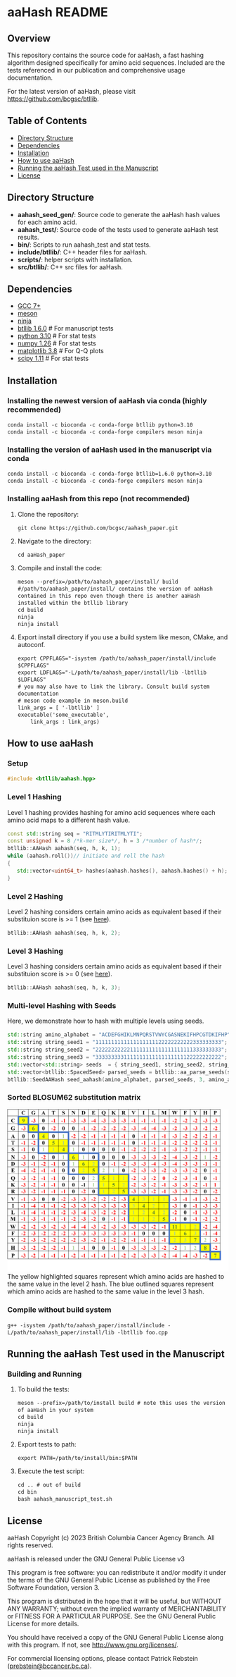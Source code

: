 # aaHash README

## Overview

This repository contains the source code for aaHash, a fast hashing algorithm designed specifically for amino acid sequences. Included are the tests referenced in our publication and comprehensive usage documentation.

For the latest version of aaHash, please visit https://github.com/bcgsc/btllib.

## Table of Contents

* [Directory Structure](#directory-structure)
* [Dependencies](#dependencies)
* [Installation](#installation)
* [How to use aaHash](#how-to-use-aahash)
* [Running the aaHash Test used in the Manuscript](#running-the-aahash-test-used-in-the-manuscript)
* [License](#license)

## Directory Structure

- **aahash_seed_gen/**: Source code to generate the aaHash hash values for each amino acid.
- **aahash_test/**: Source code of the tests used to generate aaHash test results.
- **bin/**: Scripts to run aahash_test and stat tests.
- **include/btllib/**: C++ header files for aaHash.
- **scripts/**: helper scripts with installation.
- **src/btllib/**: C++ src files for aaHash.

## Dependencies
 * [GCC 7+](https://gcc.gnu.org/)
 * [meson](https://mesonbuild.com/Getting-meson.html)
 * [ninja](https://github.com/ninja-build/ninja/)
 * [btllib 1.6.0](https://github.com/bcgsc/btllib) # For manuscript tests
 * [python 3.10](https://www.python.org/) # For stat tests
 * [numpy 1.26](https://numpy.org/) # For stat tests
 * [matplotlib 3.8](https://matplotlib.org/) # For Q-Q plots
 * [scipy 1.11](https://scipy.org/) # For stat tests

## Installation

### Installing the newest version of aaHash via conda (highly recommended)

   ```
   conda install -c bioconda -c conda-forge btllib python=3.10
   conda install -c bioconda -c conda-forge compilers meson ninja
   ```

### Installing the version of aaHash used in the manuscript via conda

   ```
   conda install -c bioconda -c conda-forge btllib=1.6.0 python=3.10
   conda install -c bioconda -c conda-forge compilers meson ninja
   ```

### Installing aaHash from this repo (not recommended)
1. Clone the repository:
   ```
   git clone https://github.com/bcgsc/aahash_paper.git
   ```

2. Navigate to the directory:
   ```
   cd aaHash_paper
   ```

3. Compile and install the code:
   ```
   meson --prefix=/path/to/aahash_paper/install/ build #/path/to/aahash_paper/install/ contains the version of aaHash contained in this repo even though there is another aaHash installed within the btllib library
   cd build
   ninja
   ninja install
   ```

4. Export install directory if you use a build system like meson, CMake, and autoconf.
   ```
   export CPPFLAGS="-isystem /path/to/aahash_paper/install/include $CPPFLAGS"
   export LDFLAGS="-L/path/to/aahash_paper/install/lib -lbtllib $LDFLAGS"
   # you may also have to link the library. Consult build system documentation
   # meson code example in meson.build
   link_args = [ '-lbtllib' ]
   executable('some_executable',
       link_args : link_args)

   ```

## How to use aaHash

### Setup

```cpp
#include <btllib/aahash.hpp>
```

### Level 1 Hashing

Level 1 hashing provides hashing for amino acid sequences where each amino acid maps to a different hash value.

```cpp
const std::string seq = "RITMLYTIRITMLYTI";
const unsigned k = 8 /*k-mer size*/, h = 3 /*number of hash*/;
btllib::AAHash aahash(seq, h, k, 1); 
while (aahash.roll())// initiate and roll the hash
{ 
   std::vector<uint64_t> hashes(aahash.hashes(), aahash.hashes() + h); // store the hashes of the current kmer in a vector
}
```

### Level 2 Hashing

Level 2 hashing considers certain amino acids as equivalent based if their substituion score is >= 1 (see [here](#sorted-blosum62-substitution-matrix)).

```cpp
btllib::AAHash aahash(seq, h, k, 2);
```

### Level 3 Hashing

Level 3 hashing considers certain amino acids as equivalent based if their substituion score is >= 0 (see [here](#sorted-blosum62-substitution-matrix)).

```cpp
btllib::AAHash aahash(seq, h, k, 3);
```

### Multi-level Hashing with Seeds

Here, we demonstrate how to hash with multiple levels using seeds.

```cpp
std::string amino_alphabet = "ACDEFGHIKLMNPQRSTVWYCGASNEKIFHPCGTDKIFHP";
std::string string_seed1 = "1111111111111111111122222222222333333333";
std::string string_seed2 = "2222222222211111111111111111111333333333";
std::string string_seed3 = "3333333331111111111111111111122222222222";
std::vector<std::string> seeds  = { string_seed1, string_seed2, string_seed3 };
std::vector<btllib::SpacedSeed> parsed_seeds = btllib::aa_parse_seeds(seeds3);
btllib::SeedAAHash seed_aahash(amino_alphabet, parsed_seeds, 3, amino_alphabet.size());
```
### Sorted BLOSUM62 substitution matrix
![Sorted BLOSUM62 substitution matrix](https://github.com/bcgsc/aahash_paper/blob/main/img/sorted_BLOSUM62.png)
The yellow highlighted squares represent which amino acids are hashed to the same value in the level 2 hash. The blue outlined squares represent which amino acids are hashed to the same value in the level 3 hash.

### Compile without build system
```
g++ -isystem /path/to/aahash_paper/install/include -L/path/to/aahash_paper/install/lib -lbtllib foo.cpp
```


## Running the aaHash Test used in the Manuscript

### Building and Running

1. To build the tests:
   ```
   meson --prefix=/path/to/install build # note this uses the version of aaHash in your system
   cd build
   ninja
   ninja install
   ```

2. Export tests to path:
   ```
   export PATH=/path/to/install/bin:$PATH
   ```

3. Execute the test script:
   ```
   cd .. # out of build
   cd bin
   bash aahash_manuscript_test.sh
   ```

## License
aaHash Copyright (c) 2023 British Columbia Cancer Agency Branch. All rights reserved.

aaHash is released under the GNU General Public License v3

This program is free software: you can redistribute it and/or modify it under the terms of the GNU General Public License as published by the Free Software Foundation, version 3.

This program is distributed in the hope that it will be useful, but WITHOUT ANY WARRANTY; without even the implied warranty of MERCHANTABILITY or FITNESS FOR A PARTICULAR PURPOSE. See the GNU General Public License for more details.

You should have received a copy of the GNU General Public License along with this program. If not, see http://www.gnu.org/licenses/.

For commercial licensing options, please contact Patrick Rebstein (prebstein@bccancer.bc.ca).
